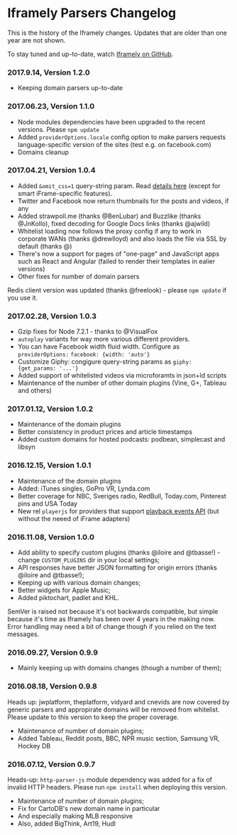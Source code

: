 # Iframely Parsers Changelog

This is the history of the Iframely changes. Updates that are older than one year are not shown.

To stay tuned and up-to-date, watch [Iframely on GitHub](https://github.com/itteco/iframely).

### 2017.9.14, Version 1.2.0

- Keeping domain parsers up-to-date


### 2017.06.23, Version 1.1.0

- Node modules dependencies have been upgraded to the recent versions. Please `npm update`
- Added `providerOptions.locale` config option to make parsers requests language-specific version of the sites (test e.g. on facebook.com)
- Domains cleanup

### 2017.04.21, Version 1.0.4

- Added `&omit_css=1` query-string param. Read [details here](https://iframely.com/docs/omit-css) (except for smart iFrame-specific features).
- Twitter and Facebook now return thumbnails for the posts and videos, if any
- Added strawpoll.me (thanks @BenLubar) and Buzzlike (thanks @JnKollo), fixed decoding for Google Docs links (thanks @ajwild)
- Whitelist loading now follows the proxy config if any to work in corporate WANs (thanks @drewlloyd) and also loads the file via SSL by default (thanks @)
- There's now a support for pages of "one-page" and JavaScript apps such as React and Angular (failed to render their templates in ealier versions)
- Other fixes for number of domain parsers

Redis client version was updated (thanks @freelook) - please `npm update` if you use it.


### 2017.02.28, Version 1.0.3

- Gzip fixes for Node 7.2.1 - thanks to @VisualFox
- `autoplay` variants for way more various different providers.
- You can have Facebook width fluid width. Configure as `providerOptions:` `facebook: {width: 'auto'}`
- Customize Giphy: congigure query-string params as `giphy: {get_params: '...'}`
- Added support of whitelisted videos via microforamts in json+ld scripts
- Maintenance of the number of other domain plugins (Vine, G+, Tableau and others)


### 2017.01.12, Version 1.0.2

- Maintenance of the domain plugins
- Better consistency in product prices and article timestamps
- Added custom domains for hosted podcasts: podbean, simplecast and libsyn


### 2016.12.15, Version 1.0.1

- Maintenance of the domain plugins
- Added: iTunes singles, GoPro VR, Lynda.com
- Better coverage for NBC, Sveriges radio, RedBull, Today.com, Pinterest pins and USA Today
- New rel `playerjs` for providers that support [playback events API](https://iframely.com/docs/playerjs) (but without the neeed of iFrame adapters)


### 2016.11.08, Version 1.0.0

- Add ability to specify custom plugins (thanks @iloire and @tbasse!) - change `CUSTOM_PLUGINS` dir in your local settings;
- API responses have better JSON formatting for origin errors (thanks @iloire and @tbasse!);
- Keeping up with various domain changes;
- Better widgets for Apple Music;
- Added piktochart, padlet and KHL.

SemVer is raised not because it's not backwards compatible, but simple because it's time as Iframely has been over 4 years in the making now. Error handling may need a bit of change though if you relied on the text messages.


### 2016.09.27, Version 0.9.9

- Mainly keeping up with domains changes (though a number of them);

### 2016.08.18, Version 0.9.8

Heads up: jwplatform, theplatform, vidyard and cnevids are now covered by generic parsers and appropirate domains will be removed from whitelist. Please update to this version to keep the proper coverage.


- Maintenance of number of domain plugins;
- Added Tableau, Reddit posts, BBC, NPR music section, Samsung VR, Hockey DB


### 2016.07.12, Version 0.9.7

Heads-up: `http-parser-js` module dependency was added for a fix of invalid HTTP headers. Please run `npm install` when deploying this version.

 - Maintenance of number of domain plugins;
 - Fix for CartoDB's new domain name in particular
 - And especially making MLB responsive
 - Also, added BigThink, Art19, Hudl



